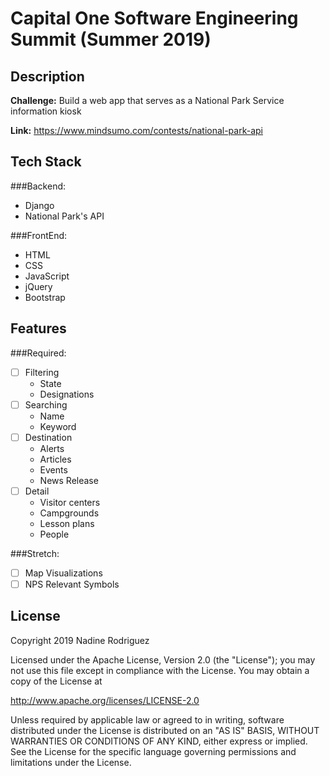 # Capital One Software Engineering Summit (Summer 2019)

## Description

**Challenge:** Build a web app that serves as a National Park Service information kiosk

**Link:** https://www.mindsumo.com/contests/national-park-api

## Tech Stack

###Backend:
- Django
- National Park's API

###FrontEnd:
- HTML
- CSS
- JavaScript
- jQuery
- Bootstrap

## Features

###Required:
- [ ] Filtering
    - State
    - Designations
- [ ] Searching
    - Name
    - Keyword
- [ ] Destination
    - Alerts
    - Articles
    - Events
    - News Release
- [ ] Detail
    - Visitor centers
    - Campgrounds
    - Lesson plans
    - People

###Stretch:
- [ ] Map Visualizations
- [ ] NPS Relevant Symbols

## License 
Copyright 2019 Nadine Rodriguez

Licensed under the Apache License, Version 2.0 (the "License");
you may not use this file except in compliance with the License.
You may obtain a copy of the License at

http://www.apache.org/licenses/LICENSE-2.0

Unless required by applicable law or agreed to in writing, software
distributed under the License is distributed on an "AS IS" BASIS,
WITHOUT WARRANTIES OR CONDITIONS OF ANY KIND, either express or implied.
See the License for the specific language governing permissions and
limitations under the License.

